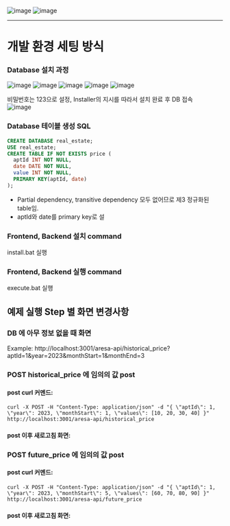 ![image](https://github.com/vacu9708/aresa_koera_assignment/assets/67142421/2f387d5f-7213-4106-9a2f-d967414b47a2)
![image](https://github.com/vacu9708/aresa_koera_assignment/assets/67142421/de37f726-4294-4511-a7a7-414161e2c167)

---

# 개발 환경 세팅 방식
### Database 설치 과정
![image](https://github.com/vacu9708/aresa_korea_assignment/assets/67142421/9e121753-2e5b-4c8c-8876-40c19d6f3eee)
![image](https://github.com/vacu9708/aresa_korea_assignment/assets/67142421/5d436d73-d310-4ea4-ac21-9aff32c794ce)
![image](https://github.com/vacu9708/aresa_korea_assignment/assets/67142421/d4df3e94-ef59-473e-abae-67426bafb541)
![image](https://github.com/vacu9708/aresa_korea_assignment/assets/67142421/10ac2571-f7ac-4f25-b611-7cda2ee76f6f)
![image](https://github.com/vacu9708/aresa_korea_assignment/assets/67142421/a6b9f808-31ed-4b51-955f-34a59ddc1e43)

비밀번호는 123으로 설정, Installer의 지시를 따라서 설치 완료 후 DB 접속<br>
![image](https://github.com/vacu9708/aresa_korea_assignment/assets/67142421/70b70c30-c9ba-413f-980c-a5fb33895051)

### Database 테이블 생성 SQL

~~~sql
CREATE DATABASE real_estate;
USE real_estate;
CREATE TABLE IF NOT EXISTS price (
  aptId INT NOT NULL,
  date DATE NOT NULL,
  value INT NOT NULL,
  PRIMARY KEY(aptId, date)
);
~~~
- Partial dependency, transitive dependency 모두 없어므로 제3 정규화된 table임.
- aptId와 date를 primary key로 설

### Frontend, Backend 설치 command
install.bat 실행
### Frontend, Backend 실행 command
execute.bat 실행

## 예제 실행 Step 별 화면 변경사항
### DB 에 아무 정보 없을 때 화면
Example: http://localhost:3001/aresa-api/historical_price?aptId=1&year=2023&monthStart=1&monthEnd=3<br>

### POST historical_price 에 임의의 값 post
#### post curl 커멘드:
~~~
curl -X POST -H "Content-Type: application/json" -d "{ \"aptId\": 1, \"year\": 2023, \"monthStart\": 1, \"values\": [10, 20, 30, 40] }" http://localhost:3001/aresa-api/historical_price
~~~
#### post 이후 새로고침 화면:

### POST future_price 에 임의의 값 post
#### post curl 커멘드:
~~~
curl -X POST -H "Content-Type: application/json" -d "{ \"aptId\": 1, \"year\": 2023, \"monthStart\": 5, \"values\": [60, 70, 80, 90] }" http://localhost:3001/aresa-api/future_price
~~~
#### post 이후 새로고침 화면:
 
